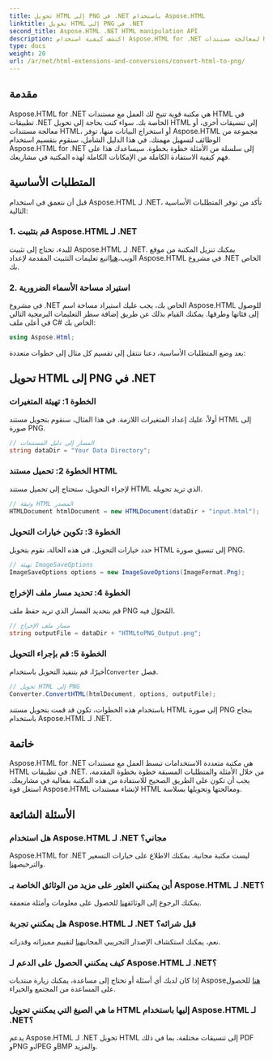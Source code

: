 ```yaml
---
title: تحويل HTML إلى PNG في .NET باستخدام Aspose.HTML
linktitle: تحويل HTML إلى PNG في .NET
second_title: Aspose.HTML .NET HTML manipulation API
description: اكتشف كيفية استخدام Aspose.HTML for .NET لمعالجة مستندات HTML وتحويلها. دليل خطوة بخطوة لتطوير .NET بشكل فعال.
type: docs
weight: 20
url: /ar/net/html-extensions-and-conversions/convert-html-to-png/
---
```


## مقدمة

Aspose.HTML for .NET هي مكتبة قوية تتيح لك العمل مع مستندات HTML في تطبيقات .NET الخاصة بك. سواء كنت بحاجة إلى تحويل HTML إلى تنسيقات أخرى، أو معالجة مستندات HTML، أو استخراج البيانات منها، توفر Aspose.HTML مجموعة من الوظائف لتسهيل مهمتك. في هذا الدليل الشامل، سنقوم بتقسيم استخدام Aspose.HTML for .NET إلى سلسلة من الأمثلة خطوة بخطوة. سيساعدك هذا على فهم كيفية الاستفادة الكاملة من الإمكانات الكاملة لهذه المكتبة في مشاريعك.

## المتطلبات الأساسية

قبل أن نتعمق في استخدام Aspose.HTML لـ .NET، تأكد من توفر المتطلبات الأساسية التالية:

### 1. قم بتثبيت Aspose.HTML لـ .NET

 للبدء، تحتاج إلى تثبيت Aspose.HTML لـ .NET. يمكنك تنزيل المكتبة من موقع الويب،[هنا](https://releases.aspose.com/html/net/)اتبع تعليمات التثبيت المقدمة لإعداد Aspose.HTML في مشروع .NET الخاص بك.

### 2. استيراد مساحة الأسماء الضرورية

في مشروع .NET الخاص بك، يجب عليك استيراد مساحة اسم Aspose.HTML للوصول إلى فئاتها وطرقها. يمكنك القيام بذلك عن طريق إضافة سطر التعليمات البرمجية التالي في أعلى ملف C# الخاص بك:

```csharp
using Aspose.Html;
```

بعد وضع المتطلبات الأساسية، دعنا ننتقل إلى تقسيم كل مثال إلى خطوات متعددة:

## تحويل HTML إلى PNG في .NET

### الخطوة 1: تهيئة المتغيرات

أولاً، عليك إعداد المتغيرات اللازمة. في هذا المثال، سنقوم بتحويل مستند HTML إلى صورة PNG.

```csharp
// المسار إلى دليل المستندات
string dataDir = "Your Data Directory";
```

### الخطوة 2: تحميل مستند HTML

لإجراء التحويل، ستحتاج إلى تحميل مستند HTML الذي تريد تحويله. 

```csharp
// وثيقة HTML المصدر
HTMLDocument htmlDocument = new HTMLDocument(dataDir + "input.html");
```

### الخطوة 3: تكوين خيارات التحويل

حدد خيارات التحويل. في هذه الحالة، نقوم بتحويل HTML إلى تنسيق صورة PNG.

```csharp
// تهيئة ImageSaveOptions
ImageSaveOptions options = new ImageSaveOptions(ImageFormat.Png);
```

### الخطوة 4: تحديد مسار ملف الإخراج

قم بتحديد المسار الذي تريد حفظ ملف PNG المُحوّل فيه.

```csharp
// مسار ملف الإخراج
string outputFile = dataDir + "HTMLtoPNG_Output.png";
```

### الخطوة 5: قم بإجراء التحويل

 أخيرًا، قم بتنفيذ التحويل باستخدام`Converter` فصل.

```csharp
// تحويل HTML إلى PNG
Converter.ConvertHTML(htmlDocument, options, outputFile);
```

باستخدام هذه الخطوات، تكون قد قمت بتحويل مستند HTML إلى صورة PNG بنجاح باستخدام Aspose.HTML لـ .NET.

## خاتمة

Aspose.HTML for .NET هي مكتبة متعددة الاستخدامات تبسط العمل مع مستندات HTML في تطبيقات .NET. من خلال الأمثلة والمتطلبات المسبقة خطوة بخطوة المقدمة، يجب أن تكون على الطريق الصحيح للاستفادة من هذه المكتبة بفعالية في مشاريعك. استغل قوة Aspose.HTML لإنشاء مستندات HTML ومعالجتها وتحويلها بسلاسة.

## الأسئلة الشائعة

### هل استخدام Aspose.HTML لـ .NET مجاني؟
 Aspose.HTML for .NET ليست مكتبة مجانية. يمكنك الاطلاع على خيارات التسعير والترخيص[هنا](https://purchase.aspose.com/buy).

### أين يمكنني العثور على مزيد من الوثائق الخاصة بـ Aspose.HTML لـ .NET؟
 يمكنك الرجوع إلى الوثائق[هنا](https://reference.aspose.com/html/net/) للحصول على معلومات وأمثلة متعمقة.

### هل يمكنني تجربة Aspose.HTML لـ .NET قبل شرائه؟
 نعم، يمكنك استكشاف الإصدار التجريبي المجاني[هنا](https://releases.aspose.com/) لتقييم مميزاته وقدراته.

### كيف يمكنني الحصول على الدعم لـ Aspose.HTML لـ .NET؟
 إذا كان لديك أي أسئلة أو تحتاج إلى مساعدة، يمكنك زيارة منتديات Aspose[هنا](https://forum.aspose.com/) للحصول على المساعدة من المجتمع والخبراء.

### ما هي الصيغ التي يمكنني تحويل HTML إليها باستخدام Aspose.HTML لـ .NET؟
يدعم Aspose.HTML لـ .NET تحويل HTML إلى تنسيقات مختلفة، بما في ذلك PDF وPNG وJPEG وBMP والمزيد.